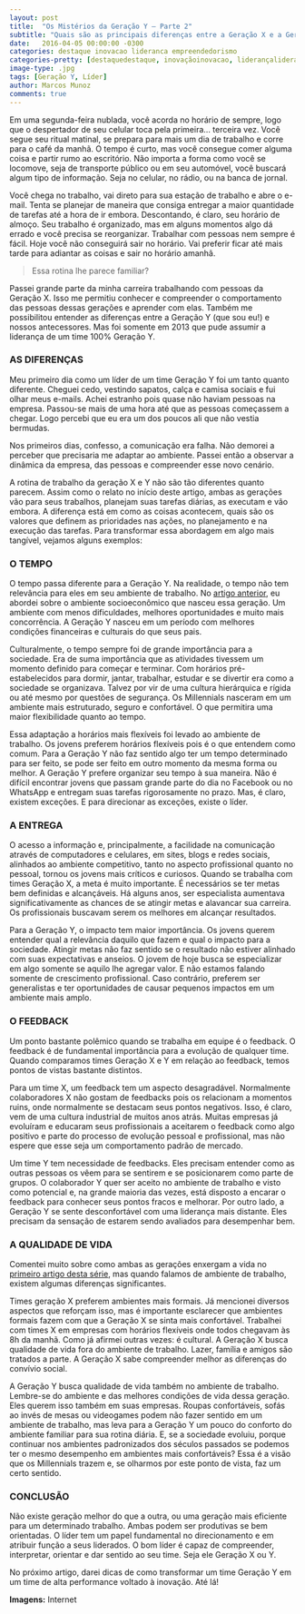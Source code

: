 ```yaml
---
layout: post
title:  "Os Mistérios da Geração Y – Parte 2"
subtitle: "Quais são as principais diferenças entre a Geração X e a Geração Y no ambiente de trabalho."
date:   2016-04-05 00:00:00 -0300
categories: destaque inovacao lideranca empreendedorismo
categories-pretty: [destaquedestaque, inovaçãoinovacao, liderançalideranca, empreendedorismoempreendedorismo]
image-type: .jpg
tags: [Geração Y, Líder]
author: Marcos Munoz
comments: true
---
```

Em uma segunda-feira nublada, você acorda no horário de sempre, logo que o despertador de seu celular toca pela primeira… terceira vez. Você segue seu ritual matinal, se prepara para mais um dia de trabalho e  corre para o café da manhã. O tempo é curto, mas você consegue comer alguma coisa e partir rumo ao escritório. Não importa a forma como você se locomove, seja de transporte público ou em seu automóvel, você buscará algum tipo de informação. Seja no celular, no rádio, ou na banca de jornal.

Você chega no trabalho, vai direto para sua estação de trabalho e abre o e-mail. Tenta se planejar de maneira que consiga entregar a maior quantidade de tarefas até a hora de ir embora. Descontando, é claro, seu horário de almoço. Seu trabalho é organizado, mas em alguns momentos algo dá errado e você precisa se reorganizar. Trabalhar com pessoas nem sempre é fácil. Hoje você não conseguirá sair no horário. Vai preferir ficar até mais tarde para adiantar as coisas e sair no horário amanhã.

>Essa rotina lhe parece familiar?

Passei grande parte da minha carreira trabalhando com pessoas da Geração X. Isso me permitiu conhecer e compreender o comportamento das pessoas dessas gerações e aprender com elas. Também me possibilitou entender as diferenças entre a Geração Y (que sou eu!) e nossos antecessores.  Mas foi  somente em 2013 que pude assumir a liderança de um time 100% Geração Y.



### AS DIFERENÇAS
Meu primeiro dia como um líder de um time Geração Y foi um tanto quanto diferente. Cheguei cedo, vestindo sapatos, calça e camisa sociais e fui olhar meus e-mails. Achei estranho pois quase não haviam pessoas na empresa. Passou-se mais de uma hora até que as pessoas começassem a chegar. Logo percebi que eu era um dos poucos ali que não vestia bermudas.

Nos primeiros dias, confesso, a comunicação era falha. Não demorei a perceber que precisaria me adaptar ao ambiente. Passei então a observar a dinâmica da empresa, das pessoas e compreender esse novo cenário.

A rotina de trabalho da geração X e Y não são tão diferentes quanto parecem. Assim como o relato no início deste artigo, ambas as gerações vão para seus trabalhos, planejam suas tarefas diárias, as executam e vão embora. A diferença está em como as coisas acontecem, quais são os valores que definem as prioridades nas ações, no planejamento e na execução das tarefas. Para transformar essa abordagem em algo mais tangível, vejamos alguns exemplos:



### O TEMPO
O tempo passa diferente para a Geração Y. Na realidade, o tempo não tem relevância para eles em seu ambiente de trabalho. No [artigo anterior][artigo], eu abordei sobre o ambiente socioeconômico que nasceu essa geração. Um ambiente com menos dificuldades, melhores oportunidades e muito mais concorrência. A Geração Y nasceu em um período com melhores condições financeiras e culturais do que seus pais.

Culturalmente, o tempo sempre foi de grande importância para a sociedade. Era de suma importância que as atividades tivessem um momento definido para começar e terminar. Com horários pré-estabelecidos para dormir, jantar, trabalhar, estudar e se divertir era como a sociedade se organizava. Talvez por vir de uma cultura hierárquica e rígida ou até mesmo por questões de segurança. Os Millennials nasceram em um ambiente mais estruturado, seguro e confortável. O que permitira uma maior flexibilidade quanto ao tempo.

Essa adaptação a horários mais flexíveis foi levado ao ambiente de trabalho. Os jovens preferem horários flexíveis pois é o que entendem como comum. Para a Geração Y não faz sentido algo ter um tempo determinado para ser feito, se pode ser feito em outro momento da mesma forma ou melhor. A Geração Y prefere organizar seu tempo à sua maneira. Não é difícil encontrar jovens que passam grande parte do dia no Facebook ou no WhatsApp e entregam suas tarefas rigorosamente no prazo. Mas, é claro, existem exceções. E para direcionar as exceções, existe o líder.



### A ENTREGA
O acesso a informação e, principalmente, a facilidade na comunicação através de computadores e celulares, em sites, blogs e redes sociais, alinhados ao ambiente competitivo, tanto no aspecto profissional quanto no pessoal, tornou os jovens mais críticos e curiosos. Quando se trabalha com times Geração X, a meta é muito importante. É necessários se ter metas bem definidas e alcançáveis. Há alguns anos, ser especialista aumentava significativamente as chances de se atingir metas e alavancar sua carreira. Os profissionais buscavam serem os melhores em alcançar resultados.

Para a Geração Y, o impacto tem maior importância. Os jovens querem entender qual a relevância daquilo que fazem e qual o impacto para a sociedade. Atingir metas não faz sentido se o resultado não estiver alinhado com suas expectativas e anseios. O jovem de hoje busca se especializar em algo somente se aquilo lhe agregar valor. E não estamos falando somente de crescimento profissional. Caso contrário, preferem ser generalistas e ter oportunidades de causar pequenos impactos em um ambiente mais amplo.



### O FEEDBACK
Um ponto bastante polêmico quando se trabalha em equipe é o feedback. O feedback é de fundamental importância para a evolução de qualquer time. Quando comparamos times Geração X e Y em relação ao feedback, temos pontos de vistas bastante distintos.

Para um time X, um feedback tem um aspecto desagradável. Normalmente colaboradores X não gostam de feedbacks pois os relacionam a momentos ruins, onde normalmente se destacam seus pontos negativos. Isso, é claro, vem de uma cultura industrial de muitos anos atrás. Muitas empresas já evoluíram e educaram seus profissionais a aceitarem o feedback como algo positivo e parte do processo de evolução pessoal e profissional, mas não espere que esse seja um comportamento padrão de mercado.

Um time Y tem necessidade de feedbacks. Eles precisam entender como as outras pessoas os vêem para se sentirem e se posicionarem como parte de grupos. O colaborador Y quer ser aceito no ambiente de trabalho e visto como potencial e, na grande maioria das vezes, está disposto a encarar o feedback para conhecer seus pontos fracos e melhorar. Por outro lado, a Geração Y se sente desconfortável com uma liderança mais distante. Eles precisam da sensação de estarem sendo avaliados para desempenhar bem.



### A QUALIDADE DE VIDA
Comentei muito sobre como ambas as gerações enxergam a vida no [primeiro artigo desta série][artigo], mas quando falamos de ambiente de trabalho, existem algumas diferenças significantes.

Times geração X preferem ambientes mais formais. Já mencionei diversos aspectos que reforçam isso, mas é importante esclarecer que ambientes formais fazem com que a Geração X se sinta mais confortável. Trabalhei com times X em empresas com horários flexíveis onde todos chegavam às 8h da manhã. Como já afirmei outras vezes: é cultural. A Geração X busca qualidade de vida fora do ambiente de trabalho. Lazer, família e amigos são tratados a parte. A Geração X sabe compreender melhor as diferenças do convívio social.

A Geração Y busca qualidade de vida também no ambiente de trabalho. Lembre-se do ambiente e das melhores condições de vida dessa geração. Eles querem isso também em suas empresas. Roupas confortáveis, sofás ao invés de mesas ou videogames podem não fazer sentido em um ambiente de trabalho, mas leva para a Geração Y um pouco do conforto do ambiente familiar para sua rotina diária. E, se a sociedade evoluiu, porque continuar nos ambientes padronizados dos séculos passados se podemos ter o mesmo desempenho em ambientes mais confortáveis? Essa é a visão que os Millennials trazem e, se olharmos por este ponto de vista, faz um certo sentido.



### CONCLUSÃO
Não existe geração melhor do que a outra, ou uma geração mais eficiente para um determinado trabalho. Ambas podem ser produtivas se bem orientadas. O líder tem um papel fundamental no direcionamento e em atribuir função a seus liderados. O bom líder é capaz de compreender, interpretar, orientar e dar sentido ao seu time. Seja ele Geração X ou Y.

No próximo artigo, darei dicas de como transformar um time Geração Y em um time de alta performance voltado à inovação. Até lá!

**Imagens:** Internet

[artigo]:/os-misterios-da-geracao-y-parte-1/
